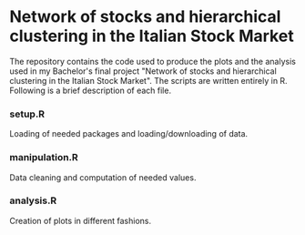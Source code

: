 # Network of stocks and hierarchical clustering in the Italian Stock Market

The repository contains the code used to produce the plots and the analysis used in my Bachelor's final project "Network of stocks and hierarchical clustering in the Italian Stock Market". The scripts are written entirely in R. Following is a brief description of each file.

### setup.R
Loading of needed packages and loading/downloading of data.

### manipulation.R
Data cleaning and computation of needed values.

### analysis.R
Creation of plots in different fashions.
